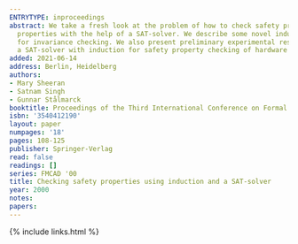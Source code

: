 ```yaml
---
ENTRYTYPE: inproceedings
abstract: We take a fresh look at the problem of how to check safety properties of finite state machines. We are particularly interested in checking safety
  properties with the help of a SAT-solver. We describe some novel induction-based methods, and show how they are related to more standard fixpoint algorithms
  for invariance checking. We also present preliminary experimental results in the verification of FPGA cores. This demonstrates the practicality of combining
  a SAT-solver with induction for safety property checking of hardware in a real design flow.
added: 2021-06-14
address: Berlin, Heidelberg
authors:
- Mary Sheeran
- Satnam Singh
- Gunnar Stålmarck
booktitle: Proceedings of the Third International Conference on Formal Methods in Computer-Aided Design
isbn: '3540412190'
layout: paper
numpages: '18'
pages: 108-125
publisher: Springer-Verlag
read: false
readings: []
series: FMCAD '00
title: Checking safety properties using induction and a SAT-solver
year: 2000
notes:
papers:
---
```

{% include links.html %}
